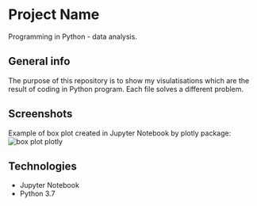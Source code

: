 # Project Name
Programming in Python - data analysis.

## General info 
The purpose of this repository is to show my visulatisations which are the result of coding in Python program. 
Each file solves a different problem.

## Screenshots
Example of box plot created in Jupyter Notebook by plotly package:
![box plot plotly](https://user-images.githubusercontent.com/61711543/103930352-de935b80-511e-11eb-88ff-4fa31e2f2231.png)

## Technologies 
* Jupyter Notebook
* Python 3.7
